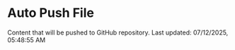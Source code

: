 # Auto Push File

Content that will be pushed to GitHub repository.
Last updated: 07/12/2025, 05:48:55 AM